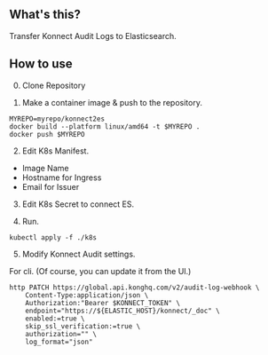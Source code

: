## What's this?

Transfer Konnect Audit Logs to Elasticsearch.

## How to use
0. Clone Repository

1. Make a container image & push to the repository.
```
MYREPO=myrepo/konnect2es
docker build --platform linux/amd64 -t $MYREPO .
docker push $MYREPO
```

2. Edit K8s Manifest.
- Image Name
- Hostname for Ingress
- Email for Issuer

3. Edit K8s Secret to connect ES.

4. Run.
```
kubectl apply -f ./k8s
```

5. Modify Konnect Audit settings.

For cli. (Of course, you can update it from the UI.)
```
http PATCH https://global.api.konghq.com/v2/audit-log-webhook \
    Content-Type:application/json \
    Authorization:"Bearer $KONNECT_TOKEN" \
    endpoint="https://${ELASTIC_HOST}/konnect/_doc" \
    enabled:=true \
    skip_ssl_verification:=true \
    authorization="" \
    log_format="json"
```


